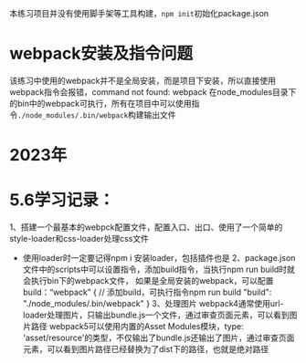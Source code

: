 本练习项目并没有使用脚手架等工具构建，`npm init`初始化package.json

# webpack安装及指令问题
该练习中使用的webpack并不是全局安装，而是项目下安装，所以直接使用webpack指令会报错，command not found: webpack
在node_modules目录下的bin中的webpack可执行，所有在项目中可以使用指令`./node_modules/.bin/webpack`构建输出文件


# 2023年
# 5.6学习记录：
1、搭建一个最基本的webpck配置文件，配置入口、出口、使用了一个简单的style-loader和css-loader处理css文件
* 使用loader时一定要记得npm i 安装loader，包括插件也是
2、package.json文件中的scripts中可以设置指令，添加build指令，当执行npm run build时就会执行bin下的webpack文件，
  如果是全局安装的webpack，可以配置build：“webpack”
  {
    // 添加build，可执行指令npm run build
    "build": "./node_modules/.bin/webpack"
  }
3、处理图片
   webpack4通常使用url-loader处理图片，只输出bundle.js一个文件，通过审查页面元素，可以看到图片路径
   webpack5可以使用内置的Asset Modules模块，type: 'asset/resource'的类型，不仅输出了bundle.js还输出了图片，通过审查页面元素，可以看到图片路径已经替换为了dist下的路径，也就是绝对路径
  